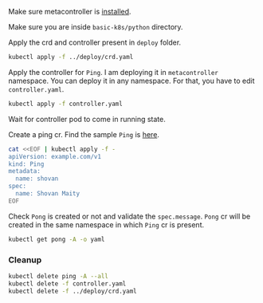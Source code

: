 Make sure metacontroller is [installed](https://github.com/shovanmaity/metacontroller-by-example/tree/master/metacontroller).

Make sure you are inside `basic-k8s/python` directory.

Apply the crd and controller present in `deploy` folder.
```bash
kubectl apply -f ../deploy/crd.yaml
```
Apply the controller for `Ping`. I am deploying it in `metacontroller` namespace. You can deploy it in any namespace. For that, you have to edit `controller.yaml`.
```bash
kubectl apply -f controller.yaml
```
Wait for controller pod to come in running state.

Create a ping cr. Find the sample `Ping` is [here](https://github.com/shovanmaity/metacontroller-by-example/blob/master/basic-k8s/deploy/ping.yaml).
```bash
cat <<EOF | kubectl apply -f -
apiVersion: example.com/v1
kind: Ping
metadata:
  name: shovan
spec:
  name: Shovan Maity
EOF
```
Check `Pong` is created or not and validate the `spec.message`. `Pong` cr will be created in the same namespace in which `Ping` cr is present.
```bash
kubectl get pong -A -o yaml
```
### Cleanup
```bash
kubectl delete ping -A --all
kubectl delete -f controller.yaml
kubectl delete -f ../deploy/crd.yaml
```
